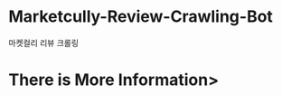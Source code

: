 # Marketcully-Review-Crawling-Bot
마켓컬리 리뷰 크롤링

<h1>There is More Information></h1>
<a href="https://www.waytothem.com/blog"></a>
